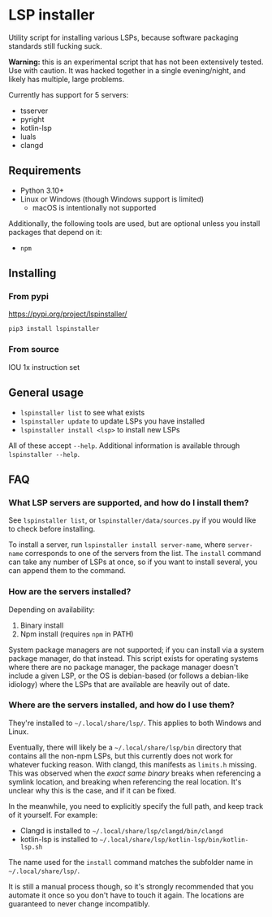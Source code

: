 # LSP installer

Utility script for installing various LSPs, because software packaging standards still fucking suck.

**Warning:** this is an experimental script that has not been extensively tested. Use with caution. It was hacked together in a single evening/night, and likely has multiple, large problems.

<!-- If this list ever gets Sufficiently Big:tm:, replace with "has support for over X servers, including:" and only some notable examples. -->
Currently has support for 5 servers:

* tsserver
* pyright
* kotlin-lsp
* luals
* clangd

## Requirements

* Python 3.10+
* Linux or Windows (though Windows support is limited)
    * macOS is intentionally not supported

Additionally, the following tools are used, but are optional unless you install packages that depend on it:

* `npm`

## Installing

### From pypi
https://pypi.org/project/lspinstaller/
```
pip3 install lspinstaller
```

### From source
IOU 1x instruction set

## General usage

* `lspinstaller list` to see what exists
* `lspinstaller update` to update LSPs you have installed
* `lspinstaller install <lsp>` to install new LSPs

All of these accept `--help`. Additional information is available through `lspinstaller --help`.

## FAQ

### What LSP servers are supported, and how do I install them?

See `lspinstaller list`, or `lspinstaller/data/sources.py` if you would like to check before installing.

To install a server, run `lspinstaller install server-name`, where `server-name` corresponds to one of the servers from the list. The `install` command can take any number of LSPs at once, so if you want to install several, you can append them to the command.

### How are the servers installed?

Depending on availability:

1. Binary install
2. Npm install (requires `npm` in PATH)

System package managers are not supported; if you can install via a system package manager, do that instead. This script exists for operating systems where there are no package manager, the package manager doesn't include a given LSP, or the OS is debian-based (or follows a debian-like idiology) where the LSPs that are available are heavily out of date. 


### Where are the servers installed, and how do I use them?

They're installed to `~/.local/share/lsp/`. This applies to both Windows and Linux.

Eventually, there will likely be a `~/.local/share/lsp/bin` directory that contains all the non-npm LSPs, but  this currently does not work for whatever fucking reason. With clangd, this manifests as `limits.h` missing. This was observed when the _exact same binary_ breaks when referencing a symlink location, and breaking when referencing the real location. It's unclear why this is the case, and if it can be fixed.

In the meanwhile, you need to explicitly specify the full path, and keep track of it yourself. For example:

* Clangd is installed to `~/.local/share/lsp/clangd/bin/clangd`
* kotlin-lsp is installed to `~/.local/share/lsp/kotlin-lsp/bin/kotlin-lsp.sh`

The name used for the `install` command matches the subfolder name in `~/.local/share/lsp/`.

It is still a manual process though, so it's strongly recommended that you automate it once so you don't have to touch it again. The locations are guaranteed to never change incompatibly.

